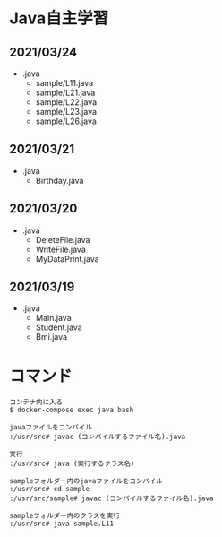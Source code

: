 # Java自主学習

## 2021/03/24
* .java
  * sample/L11.java
  * sample/L21.java
  * sample/L22.java
  * sample/L23.java
  * sample/L26.java

## 2021/03/21
* .java
  * Birthday.java
  
## 2021/03/20
* .java
  * DeleteFile.java
  * WriteFile.java
  * MyDataPrint.java
  
## 2021/03/19
* .java
  * Main.java
  * Student.java
  * Bmi.java
  
# コマンド
```
コンテナ内に入る
$ docker-compose exec java bash

javaファイルをコンパイル
:/usr/src# javac (コンパイルするファイル名).java

実行
:/usr/src# java (実行するクラス名)
```

```
sampleフォルダー内のjavaファイルをコンパイル
:/usr/src# cd sample
:/usr/src/sample# javac (コンパイルするファイル名).java

sampleフォルダー内のクラスを実行
:/usr/src# java sample.L11
```